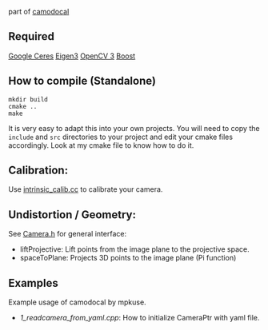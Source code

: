 part of [camodocal](https://github.com/hengli/camodocal)

## Required
[Google Ceres](http://ceres-solver.org)
[Eigen3](http://eigen.tuxfamily.org/index.php?title=Main_Page)
[OpenCV 3](https://www.opencv.org/)
[Boost](https://www.boost.org/)

## How to compile (Standalone)
```
mkdir build
cmake ..
make
```

It is very easy to adapt this into your own projects. You will need
to copy the `include` and `src` directories to your project and
edit your cmake files accordingly. Look at my cmake file to know how to do it. 

## Calibration:

Use [intrinsic_calib.cc](src/camera_models/intrinsic_calib.cc) to calibrate your camera.

## Undistortion / Geometry:

See [Camera.h](include/camodocal/camera_models/Camera.h) for general interface:

 - liftProjective: Lift points from the image plane to the projective space.
 - spaceToPlane: Projects 3D points to the image plane (Pi function)

## Examples
Example usage of camodocal by mpkuse.

- *1_readcamera_from_yaml.cpp*: How to initialize CameraPtr with yaml file.
